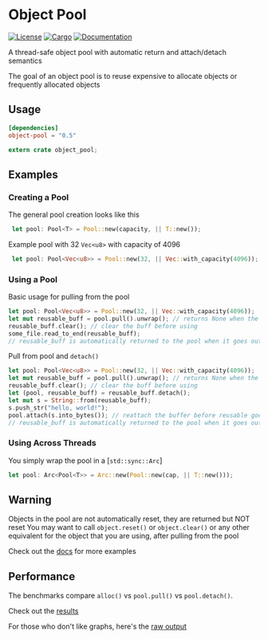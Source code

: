# Object Pool
[![License](https://img.shields.io/badge/license-MIT%2FApache--2.0-blue.svg)](
https://github.com/CJP10/object-pool)
[![Cargo](https://img.shields.io/crates/v/object-pool.svg)](
https://crates.io/crates/object-pool)
[![Documentation](https://docs.rs/object-pool/badge.svg)](
https://docs.rs/object-pool)

A thread-safe object pool with automatic return and attach/detach semantics

The goal of an object pool is to reuse expensive to allocate objects or frequently allocated objects

## Usage
```toml
[dependencies]
object-pool = "0.5"
```
```rust
extern crate object_pool;
```
## Examples

### Creating a Pool

The general pool creation looks like this
```rust
 let pool: Pool<T> = Pool::new(capacity, || T::new());
```
Example pool with 32 `Vec<u8>` with capacity of 4096
```rust
 let pool: Pool<Vec<u8>> = Pool::new(32, || Vec::with_capacity(4096));
```

### Using a Pool

Basic usage for pulling from the pool
```rust
let pool: Pool<Vec<u8>> = Pool::new(32, || Vec::with_capacity(4096));
let mut reusable_buff = pool.pull().unwrap(); // returns None when the pool is saturated
reusable_buff.clear(); // clear the buff before using
some_file.read_to_end(reusable_buff);
// reusable_buff is automatically returned to the pool when it goes out of scope
```
Pull from pool and `detach()`
```rust
let pool: Pool<Vec<u8>> = Pool::new(32, || Vec::with_capacity(4096));
let mut reusable_buff = pool.pull().unwrap(); // returns None when the pool is saturated
reusable_buff.clear(); // clear the buff before using
let (pool, reusable_buff) = reusable_buff.detach();
let mut s = String::from(reusable_buff);
s.push_str("hello, world!");
pool.attach(s.into_bytes()); // reattach the buffer before reusable goes out of scope
// reusable_buff is automatically returned to the pool when it goes out of scope
```

### Using Across Threads

You simply wrap the pool in a [`std::sync::Arc`]
```rust
let pool: Arc<Pool<T>> = Arc::new(Pool::new(cap, || T::new()));
```

## Warning

Objects in the pool are not automatically reset, they are returned but NOT reset
You may want to call `object.reset()` or  `object.clear()`
or any other equivalent for the object that you are using, after pulling from the pool

Check out the [docs] for more examples

## Performance
The benchmarks compare `alloc()` vs `pool.pull()` vs `pool.detach()`.

Check out the [results]

For those who don't like graphs, here's the [raw output]

[raw output]: https://github.com/CJP10/object-pool/blob/master/BENCHMARK.md
[docs]: https://docs.rs/object-pool
[benches]: https://github.com/CJP10/object-pool/blob/master/src/lib.rs#L232
[`Arc`]: https://doc.rust-lang.org/stable/std/sync/struct.Arc.html
[results]: https://cjp10.github.io/object-pool/benches/criterion/report/index.html
